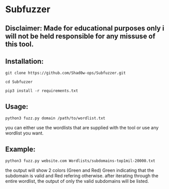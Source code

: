 # Subfuzzer
## Disclaimer: Made for educational purposes only i will not be held responsible for any missuse of this tool.

## Installation:

    git clone https://github.com/Shad0w-ops/Subfuzzer.git
    
    cd Subfuzzer
 
    pip3 install -r requirements.txt
  
## Usage:

    python3 fuzz.py domain /path/to/wordlist.txt
   you can either use the wordlists that are supplied with the tool or use any wordlist you want.
   
## Example:
    
    python3 fuzz.py website.com Wordlists/subdomains-top1mil-20000.txt
    
    
the output will show 2 colors (Green and Red) Green indicating that the subdomain is valid and Red refering otherwise.
after iterating through the entire wordlist, the output of only the valid subdomains will be listed.
